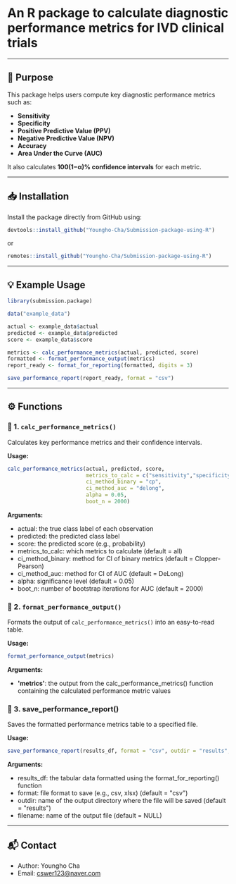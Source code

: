 # An R package to calculate diagnostic performance metrics for IVD clinical trials

---

## 🎯 Purpose

This package helps users compute key diagnostic performance metrics such as:

- **Sensitivity**
- **Specificity**
- **Positive Predictive Value (PPV)**
- **Negative Predictive Value (NPV)**
- **Accuracy**
- **Area Under the Curve (AUC)**

It also calculates **100(1−α)% confidence intervals** for each metric.

---

## 📥 Installation

Install the package directly from GitHub using:

```r
devtools::install_github("Youngho-Cha/Submission-package-using-R")
```

or

```r
remotes::install_github("Youngho-Cha/Submission-package-using-R")
```

---

## 💡 Example Usage

```r
library(submission.package)

data("example_data")

actual <- example_data$actual
predicted <- example_data$predicted
score <- example_data$score

metrics <- calc_performance_metrics(actual, predicted, score)
formatted <- format_performance_output(metrics)
report_ready <- format_for_reporting(formatted, digits = 3)

save_performance_report(report_ready, format = "csv")
```

---

## ⚙️ Functions

### 🔹 1. `calc_performance_metrics()`

Calculates key performance metrics and their confidence intervals.

**Usage:**
```r
calc_performance_metrics(actual, predicted, score, 
                         metrics_to_calc = c("sensitivity","specificity","ppv","npv","accuracy","auc"), 
                         ci_method_binary = "cp",
                         ci_method_auc = "delong", 
                         alpha = 0.05, 
                         boot_n = 2000)
```

**Arguments:**
* actual: the true class label of each observation
* predicted: the predicted class label
* score: the predicted score (e.g., probability)
* metrics_to_calc: which metrics to calculate (default = all)
* ci_method_binary: method for CI of binary metrics (default = Clopper-Pearson)
* ci_method_auc: method for CI of AUC (default = DeLong)
* alpha: significance level (default = 0.05)
* boot_n: number of bootstrap iterations for AUC (default = 2000)

### 🔹 2. `format_performance_output()`

Formats the output of `calc_performance_metrics()` into an easy-to-read table.

**Usage:**
```r
format_performance_output(metrics)
```

**Arguments:**
* **'metrics'**: the output from the calc_performance_metrics() function containing the calculated performance metric values

### 🔹 3. save_performance_report()

Saves the formatted performance metrics table to a specified file.

**Usage:**
```r
save_performance_report(results_df, format = "csv", outdir = "results", filename = NULL)
```

**Arguments:**
* results_df: the tabular data formatted using the format_for_reporting() function
* format: file format to save (e.g., csv, xlsx) (default = "csv")
* outdir: name of the output directory where the file will be saved (default = "results")
* filename: name of the output file (default = NULL)

---

## 📬 Contact

* Author: Youngho Cha
* Email: cswer123@naver.com
